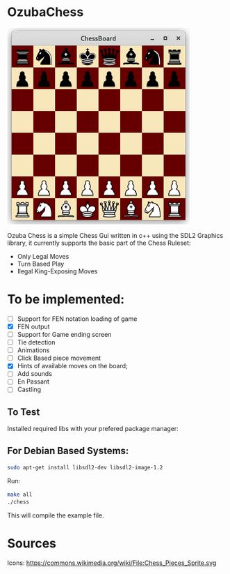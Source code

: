 # OzubaChess
![Screenshot](https://github.com/Ozuba/OzubaChess/blob/master/Screnshot.png)

Ozuba Chess is a simple Chess Gui written in c++ using the SDL2 Graphics library,
it currently supports the basic part of the Chess Ruleset:

 * Only Legal Moves
 * Turn Based Play
 * Ilegal King-Exposing Moves
          
# To be implemented: #

 - [ ] Support for FEN notation loading of game
 - [x] FEN output
 - [ ] Support for Game ending screen
 - [ ] Tie detection
 - [ ] Animations
 - [ ] Click Based piece movement
 - [x] Hints of available moves on the board;
 - [ ] Add sounds
 - [ ] En Passant
 - [ ] Castling

## To Test ##

Installed required libs with your prefered package manager:
## For Debian Based Systems: ##
```bash
sudo apt-get install libsdl2-dev libsdl2-image-1.2
```
Run:

```bash
make all
./chess
```
This will compile the example file.

 # Sources #
 Icons: https://commons.wikimedia.org/wiki/File:Chess_Pieces_Sprite.svg
 


